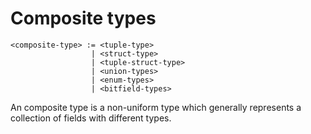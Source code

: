# Composite types
```
<composite-type> := <tuple-type>
                  | <struct-type>
                  | <tuple-struct-type>
                  | <union-types>
                  | <enum-types>
                  | <bitfield-types>
```

An composite type is a non-uniform type which generally represents a collection of fields with different types.